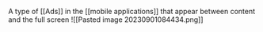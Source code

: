 A type of [[Ads]] in the [[mobile applications]] that appear between content and the full screen
![[Pasted image 20230901084434.png]]
